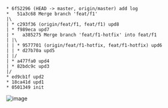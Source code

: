 ```
* 6f52296 (HEAD -> master, origin/master) add log
*   51a3c68 Merge branch 'feat/f1'
|\  
| * c293f36 (origin/feat/f1, feat/f1) upd8
| * f989eca upd7
| *   a385275 Merge branch 'feat/f1-hotfix' into feat/f1
| |\  
| | * 9577701 (origin/feat/f1-hotfix, feat/f1-hotfix) upd6
| | * d27b70a upd5
| |/  
| * a477fa0 upd4
| * 82bdc9c upd3
|/  
* ed9cb1f upd2
* 18ca41d upd1
* 0501349 init
```

![image](https://user-images.githubusercontent.com/60324635/183474703-43279881-293b-425c-83a8-75581f8c6809.png)
